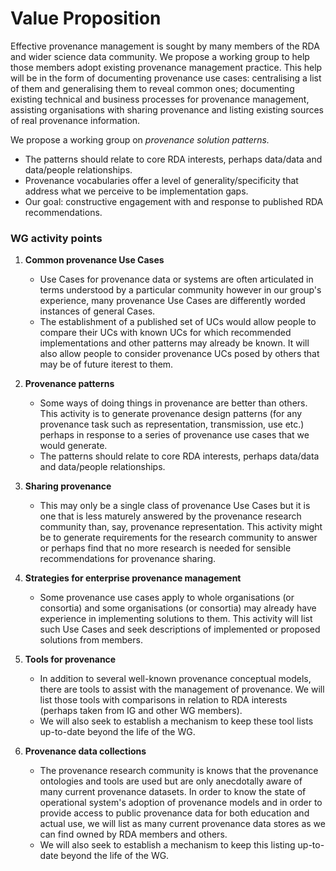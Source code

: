 # Value Proposition

Effective provenance management is sought by many members of the RDA and wider science data community. We propose a working group to help those members adopt existing provenance management practice. This help will be in the form of documenting provenance use cases: centralising a list of them and generalising them to reveal common ones; documenting existing technical and business processes for provenance management, assisting organisations with sharing provenance and listing existing sources of real provenance information.

We propose a working group on *provenance solution patterns.*

- The patterns should relate to core RDA interests, perhaps data/data
  and data/people relationships.
- Provenance vocabularies offer a level of generality/specificity that address
  what we perceive to be implementation gaps.
- Our goal: constructive engagement with and response to published RDA recommendations.


### WG activity points

1. **Common provenance Use Cases**
    -   Use Cases for provenance data or systems are often articulated in terms
        understood by a particular community however in our group's experience, 
        many provenance Use Cases are differently worded instances of general
        Cases.
    -   The establishment of a published set of UCs would allow people to 
        compare their UCs with known UCs for which recommended implementations
        and other patterns may already be known. It will also allow people to 
        consider provenance UCs posed by others that may be of future iterest 
        to them.

2.  **Provenance patterns**
    -   Some ways of doing things in provenance are better than others. This
        activity is to generate provenance design patterns (for any
        provenance task such as representation, transmission, use etc.)
        perhaps in response to a series of provenance use cases that we
        would generate.
    -   The patterns should relate to core
        RDA interests, perhaps data/data and data/people
        relationships.

3.  **Sharing provenance**
    -   This may only be a single class of
        provenance Use Cases but it is one that is less maturely
        answered by the provenance research community than, say,
        provenance representation. This activity might be to generate
        requirements for the research community to answer or perhaps
        find that no more research is needed for sensible
        recommendations for provenance sharing.

4.  **Strategies for enterprise provenance management**
    -   Some provenance use cases apply
        to whole organisations (or consortia) and some organisations
        (or consortia) may already have experience in implementing
        solutions to them. This activity will list such Use Cases and
        seek descriptions of implemented or proposed solutions from
        members.

5.  **Tools for provenance**
    -   In addition to several well-known provenance conceptual models,
        there are tools to assist with the management of provenance. We
        will list those tools with comparisons in relation to RDA
        interests (perhaps taken from IG and other WG members).
    -   We will also seek to establish a mechanism to keep these tool 
        lists up-to-date beyond the life of the WG.

6. **Provenance data collections**
    -   The provenance research community is knows that the provenance
        ontologies and tools are used but are only anecdotally aware of 
        many current provenance datasets. In order to know the state of 
        operational system's adoption of provenance models and in order 
        to provide access to public provenance data for both 
        education and actual use, we will list as many current provenance 
        data stores as we can find owned by RDA members and others.
    -   We will also seek to establish a mechanism to keep this listing 
        up-to-date beyond the life of the WG.
                
